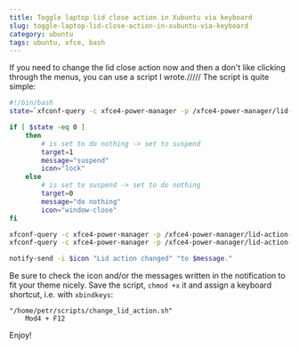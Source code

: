 ```yaml
---
title: Toggle laptop lid close action in Xubuntu via keyboard
slug: toggle-laptop-lid-close-action-in-xubuntu-via-keyboard
category: ubuntu
tags: ubuntu, xfce, bash
---
```


If you need to change the lid close action now and then a don't like clicking through the menus, you can use a script I wrote.///// The script is quite simple:

```bash
#!/bin/bash
state=`xfconf-query -c xfce4-power-manager -p /xfce4-power-manager/lid-action-on-ac`

if [ $state -eq 0 ]
	then
		# is set to do nothing -> set to suspend
		target=1
		message="suspend"
		icon="lock"
	else
		# is set to suspend -> set to do nothing
		target=0
		message="do nothing"
		icon="window-close"
fi

xfconf-query -c xfce4-power-manager -p /xfce4-power-manager/lid-action-on-ac -s $target
xfconf-query -c xfce4-power-manager -p /xfce4-power-manager/lid-action-on-battery -s $target

notify-send -i $icon "Lid action changed" "to $message."
```

Be sure to check the icon and/or the messages written in the notification to fit your theme nicely. Save the script, `chmod +x` it and assign a keyboard shortcut, i.e. with `xbindkeys`:

```
"/home/petr/scripts/change_lid_action.sh"
	Mod4 + F12
```

Enjoy!